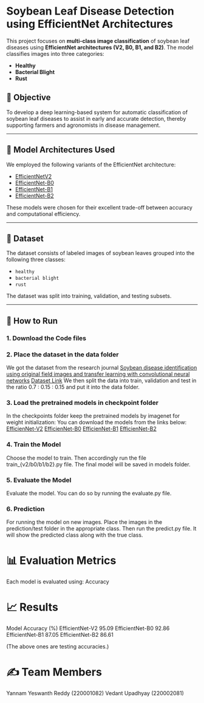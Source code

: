 # Soybean Leaf Disease Detection using EfficientNet Architectures

This project focuses on **multi-class image classification** of soybean leaf diseases using **EfficientNet architectures (V2, B0, B1, and B2)**. The model classifies images into three categories:

- **Healthy**
- **Bacterial Blight**
- **Rust**

## 📌 Objective

To develop a deep learning-based system for automatic classification of soybean leaf diseases to assist in early and accurate detection, thereby supporting farmers and agronomists in disease management.

---

## 🧠 Model Architectures Used

We employed the following variants of the EfficientNet architecture:

- [EfficientNetV2](https://arxiv.org/abs/2104.00298)
- [EfficientNet-B0](https://arxiv.org/abs/1905.11946)
- [EfficientNet-B1](https://arxiv.org/abs/1905.11946)
- [EfficientNet-B2](https://arxiv.org/abs/1905.11946)

These models were chosen for their excellent trade-off between accuracy and computational efficiency.

---

## 📁 Dataset

The dataset consists of labeled images of soybean leaves grouped into the following three classes:

- `healthy`
- `bacterial blight`
- `rust`

The dataset was split into training, validation, and testing subsets.

---

## 🚀 How to Run

### 1. Download the Code files
### 2. Place the dataset in the data folder
We got the dataset from the research journal [Soybean disease identification using original field images and transfer learning with convolutional neural networks](https://www.sciencedirect.com/science/article/abs/pii/S0168169922007578?via%3Dihub)
[Dataset Link](https://datadryad.org/dataset/doi:10.5061/dryad.41ns1rnj3)
We then split the data into train, validation and test in the ratio 0.7 : 0.15 : 0.15 and put it into the data folder.

### 3. Load the pretrained models in checkpoint folder
In the checkpoints folder keep the pretrained models by imagenet for weight initialization:
You can download the models from the links below:
[EfficienNet-V2](https://github.com/hankyul2/EfficientNetV2-pytorch/releases/download/EfficientNetV2-pytorch-cifar/efficientnet_v2_l_cifar100.pth)
[EfficienNet-B0](https://github.com/lukemelas/EfficientNet-PyTorch/releases/download/1.0/efficientnet-b0-355c32eb.pth)
[EfficienNet-B1](https://github.com/lukemelas/EfficientNet-PyTorch/releases/download/1.0/efficientnet-b1-f1951068.pth)
[EfficienNet-B2](https://github.com/lukemelas/EfficientNet-PyTorch/releases/download/1.0/efficientnet-b2-8bb594d6.pth)

### 4. Train the Model
Choose the model to train. Then accordingly run the file train_{v2/b0/b1/b2}.py file. The final model will be saved in models folder.

### 5. Evaluate the Model
Evaluate the model. You can do so by running the evaluate.py file.

### 6. Prediction
For running the model on new images. Place the images in the prediction/test folder in the appropriate class. Then run the predict.py file. It will show the predicted class along with the true class.

# 📊 Evaluation Metrics
Each model is evaluated using:
Accuracy

# 📈 Results

Model	Accuracy (%)
EfficientNet-V2	95.09
EfficientNet-B0	92.86
EfficientNet-B1	87.05
EfficientNet-B2	86.61

(The above ones are testing accuracies.)
# ✍️ Team Members
Yannam Yeswanth Reddy (220001082)
Vedant Upadhyay (220002081)
